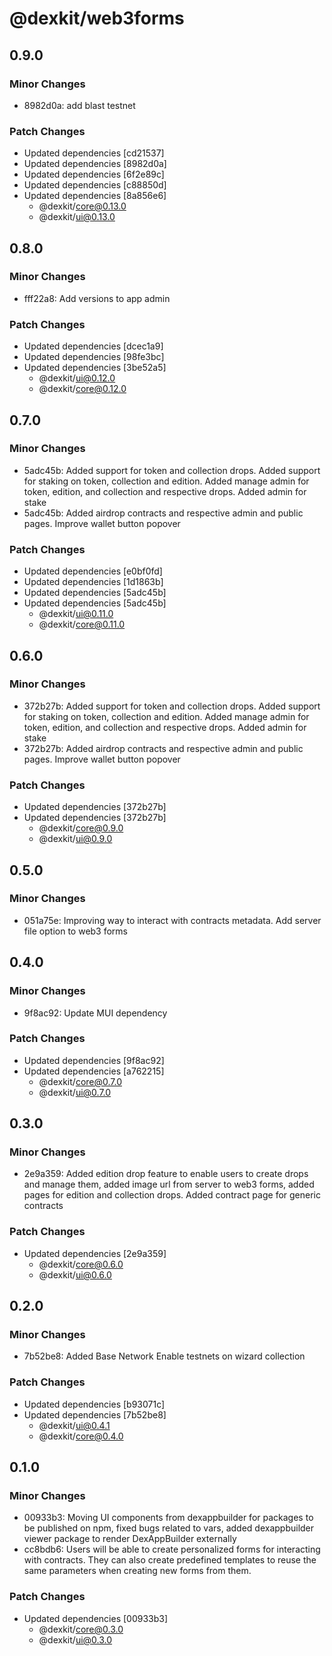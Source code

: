 # @dexkit/web3forms

## 0.9.0

### Minor Changes

- 8982d0a: add blast testnet

### Patch Changes

- Updated dependencies [cd21537]
- Updated dependencies [8982d0a]
- Updated dependencies [6f2e89c]
- Updated dependencies [c88850d]
- Updated dependencies [8a856e6]
  - @dexkit/core@0.13.0
  - @dexkit/ui@0.13.0

## 0.8.0

### Minor Changes

- fff22a8: Add versions to app admin

### Patch Changes

- Updated dependencies [dcec1a9]
- Updated dependencies [98fe3bc]
- Updated dependencies [3be52a5]
  - @dexkit/ui@0.12.0
  - @dexkit/core@0.12.0

## 0.7.0

### Minor Changes

- 5adc45b: Added support for token and collection drops. Added support for staking on token, collection and edition. Added manage admin for token, edition, and collection and respective drops. Added admin for stake
- 5adc45b: Added airdrop contracts and respective admin and public pages. Improve wallet button popover

### Patch Changes

- Updated dependencies [e0bf0fd]
- Updated dependencies [1d1863b]
- Updated dependencies [5adc45b]
- Updated dependencies [5adc45b]
  - @dexkit/ui@0.11.0
  - @dexkit/core@0.11.0

## 0.6.0

### Minor Changes

- 372b27b: Added support for token and collection drops. Added support for staking on token, collection and edition. Added manage admin for token, edition, and collection and respective drops. Added admin for stake
- 372b27b: Added airdrop contracts and respective admin and public pages. Improve wallet button popover

### Patch Changes

- Updated dependencies [372b27b]
- Updated dependencies [372b27b]
  - @dexkit/core@0.9.0
  - @dexkit/ui@0.9.0

## 0.5.0

### Minor Changes

- 051a75e: Improving way to interact with contracts metadata. Add server file option to web3 forms

## 0.4.0

### Minor Changes

- 9f8ac92: Update MUI dependency

### Patch Changes

- Updated dependencies [9f8ac92]
- Updated dependencies [a762215]
  - @dexkit/core@0.7.0
  - @dexkit/ui@0.7.0

## 0.3.0

### Minor Changes

- 2e9a359: Added edition drop feature to enable users to create drops and manage them, added image url from server to web3 forms, added pages for edition and collection drops. Added contract page for generic contracts

### Patch Changes

- Updated dependencies [2e9a359]
  - @dexkit/core@0.6.0
  - @dexkit/ui@0.6.0

## 0.2.0

### Minor Changes

- 7b52be8: Added Base Network
  Enable testnets on wizard collection

### Patch Changes

- Updated dependencies [b93071c]
- Updated dependencies [7b52be8]
  - @dexkit/ui@0.4.1
  - @dexkit/core@0.4.0

## 0.1.0

### Minor Changes

- 00933b3: Moving UI components from dexappbuilder for packages to be published on npm, fixed bugs related to vars, added dexappbuilder viewer package to render DexAppBuilder externally
- cc8bdb6: Users will be able to create personalized forms for interacting with contracts. They can also create predefined templates to reuse the same parameters when creating new forms from them.

### Patch Changes

- Updated dependencies [00933b3]
  - @dexkit/core@0.3.0
  - @dexkit/ui@0.3.0
